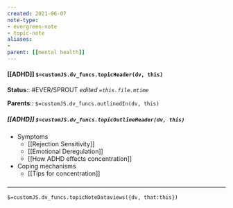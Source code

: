 ```yaml
---
created: 2021-06-07
note-type: 
- evergreen-note
- topic-note
aliases:
- 
parent: [[mental health]]
---
```

 
#### [[ADHD]] `$=customJS.dv_funcs.topicHeader(dv, this)`

**Status**::  #EVER/SPROUT 
*edited `=this.file.mtime`*

**Parents**:: 
`$=customJS.dv_funcs.outlinedIn(dv, this)`

##### [[ADHD]] `$=customJS.dv_funcs.topicOutlineHeader(dv, this)`
- Symptoms
	- [[Rejection Sensitivity]]
	- [[Emotional Deregulation]]
	- [[How ADHD effects concentration]]
- Coping mechanisms
	- [[Tips for concentration]]


### <hr class="dataviews"/>

`$=customJS.dv_funcs.topicNoteDataviews({dv, that:this})`


